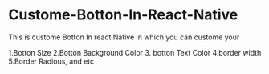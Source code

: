 # Custome-Botton-In-React-Native

This is custome Botton In react Native in which you can custome your

1.Botton Size
2.Botton Background Color
3. botton Text Color
4.border width
5.Border Radious,
and etc 
